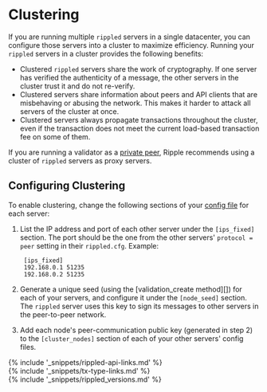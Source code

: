 # Clustering

If you are running multiple `rippled` servers in a single datacenter, you can configure those servers into a cluster to maximize efficiency. Running your `rippled` servers in a cluster provides the following benefits:

- Clustered `rippled` servers share the work of cryptography. If one server has verified the authenticity of a message, the other servers in the cluster trust it and do not re-verify.
- Clustered servers share information about peers and API clients that are misbehaving or abusing the network. This makes it harder to attack all servers of the cluster at once.
- Clustered servers always propagate transactions throughout the cluster, even if the transaction does not meet the current load-based transaction fee on some of them.

If you are running a validator as a [private peer](peer-protocol.html#private-peers), Ripple recommends using a cluster of `rippled` servers as proxy servers.

## Configuring Clustering

To enable clustering, change the following sections of your [config file](https://github.com/ripple/rippled/blob/master/cfg/rippled-example.cfg) for each server:

1. List the IP address and port of each other server under the `[ips_fixed]` section. The port should be the one from the other servers' `protocol = peer` setting in their `rippled.cfg`. Example:

        [ips_fixed]
        192.168.0.1 51235
        192.168.0.2 51235

2. Generate a unique seed (using the [validation_create method][]) for each of your servers, and configure it under the `[node_seed]` section. The `rippled` server uses this key to sign its messages to other servers in the peer-to-peer network.

3. Add each node's peer-communication public key (generated in step 2) to the `[cluster_nodes]` section of each of your other servers' config files.

<!--{# common link defs #}-->
{% include '_snippets/rippled-api-links.md' %}			
{% include '_snippets/tx-type-links.md' %}			
{% include '_snippets/rippled_versions.md' %}
